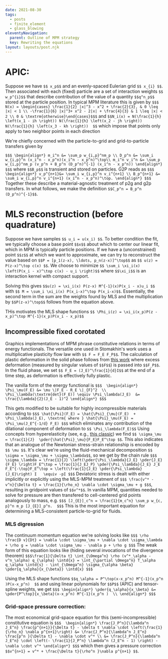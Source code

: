 ```yaml
---
date: 2021-08-30
tags:
  - posts
  - finite_element
  - glass_blowing
eleventyNavigation:
  parent: Outline of MPM strategy
  key: Rewriting the equations
layout: layouts/post.njk
---
```


# APIC:

Suppose we have `$$ x_p$$` 
and an evenly-spaced Eulerian grid `$$ x_{i} $$`.
Then associated with each (fixed) particle are a set of interaction weights
`$$ w_p^{i}$$` that describe contribution of the value of a quantity `$$q^n_p$$`
stored at the particle position.
In typical MPM literature this is given by 
`$$$ N(x) = \begin{cases} \frac{1}{2} |x|^3 - x^2 + \frac{2}{3}, & 0 \leq |x| < 1 \\ -\frac{1}{6} |x|^3+ x^2 - 2|x| + \frac{4}{3} & 1 \leq |x| < 2 \\ 0 & \textrm{otherwise}\end{cases}$$$`
and `$$N_i(x) = N(\frac{1}{h} \left(x_1 - ih \right)) N(\frac{1}{h} \left(x_2 - jh \right)) N(\frac{1}{h} \left(x_3 - kh \right))  $$`
which impose 
that points only apply to two neighbor points in each direction

We're chiefly concerned with the particle-to-grid and grid-to-particle transfers given by

`$$$
\begin{align*}
m_i^n &= \sum_p w_{i,p}^nm_p \\
D_p^n &= \sum_i w_{i,p}^n (x_i^n - x_p^n)(x_i^n - x_p^n)^\top\\
m_i^n v_i^n &= \sum_p w_{i,p}^nm_p (v_p^n + B_p^n (D_p^n)^{-1} (x_i^n - x_p^n))
\end{align*}
$$$`
where `$$B_p$$` is transient and stored on particles. G2P reads as
`$$$
\begin{align*}
v_p^{n+1}&= \sum_i w_{i,p}^n v_i^{n+1} \\
B_p^{n+1} &= \sum_i w_{i,p}^n v_i^{n+1} (x_i^n - x_p^n)^\top.
\end{align*}
$$$`
Together these describe a material-agnostic treatment of p2g and g2p transfers. 
In what follows, we make the definition `$$C_p^n = B_p^n (D_p^n)^{-1}$$`.

# MLS reconstruction (before quadrature)
Suppose we have samples `$$ u_i = u(x_i) $$`. 
To better condition the fit, we typically choose a base point `$$x$$` about which
to center our linear fit, which in MPM is typically particle positions.
If we have a (unconstrained) point `$$z$$` at which we want to approximate, 
we can try to reconstruct the value based on `$$P = [p_1(z-x), \ldots, p_n(z-x)]^\top$$`
as `$$ u(z) = P(z-x)^\top c(x) $$`. We choose to minimize `$$ \sum_i \xi_i(x) \left(P(x_i - x)^\top c(x) - u_i \right)$$`
where `$$\xi_i$$` is an interaction kernel with compact support.

Solving this gives `$$u(z) = \xi_i(x) P(z-x) M^{-1}(x)P(x_i - x)u_i $$`
with `$$ M = \sum_i \xi_i(x) P(x_i-x)^\top P(x_i-x)$$`. 
Essentially, the second term in the sum are the weights found by MLS and the 
multiplication by `$$P(z-x)^\top$$` follows from the equation above.

THis motivates the MLS shape functions `$$ \Phi_i(z) = \xi_i(x_p)P(z - x_p)^\top M^{-1}(x_p)P(x_i - x_p)$$`



## Incompressible fixed corotated
Graphics implementations of MPM phrase constitutive relations
in terms of energy functionals. 
The versatile one used in Stomakhin's work 
uses a multiplicative plasticity flow law with `$$ F = F_E F_P$$`.
The calculation of plastic deformation in the solid phase follows 
from [this work](https://math.ucdavis.edu/~jteran/papers/SSCTS13.pdf)
where excess deformation (measured by singular values of `$$F$$`) 
is passed into `$$F_P$$`. In the fluid phase, we set 
`$$ F_E = (J_E)^\frac{1}{d}I$$` at the end of a time step, as deformation
is effectively fully plastic.

The vanilla form of the energy functional is
`$$$ 
\begin{align*}
\Psi_\mu(F_E) &= \mu \|F_E - R_E \|_{F}^2  \\
\Psi_\lambda(\textrm{det}(F_E)) \equiv \Psi_\lambda(J_E)  &= \frac{\lambda}{2}(J_E - 1)^2
\end{align*}
$$$`

This gets modified to be suitable for highly incompressible materials according to
`$$$ \hat{\Psi}(F_E) = \hat{\Psi}_{\mu}(F_E)  + \Psi_\lambda(J_E), \textrm{ where } \hat{\Psi}_\mu(F_E) = \Psi_\mu(J_E^{-1/d} F_E) $$$`
which eliminates any contribution of the dilational component of deformation to `$$ \Psi_\lambda(F_E)$$` 
Using concepts from hyperelasticity (see, e.g., [this classic](https://www.cambridge.org/core/books/nonlinear-continuum-mechanics-for-finite-element-analysis/67AD6DBAAB77E755C09E7FB82565DA0B))
we find `$$ \sigma_\mu = \frac{1}{J}  \pder{\hat{\Psi}_\mu}{F_E}F_E^\top $$`.
This also indicates that an analogue of the Newtonian 
stress-strain relationship is encoded by `$$ \mu $$`.
It's clear we're using the fluid-mechanical decomposition `$$ \sigma = \sigma_\mu + \sigma_\lambda$$`,
so we get by the chain rule 
`$$$ \sigma_\lambda = \frac{1}{J} \left(\pder{\Psi_\lambda}{J_E} \pder{J_E}{F_E} \right)F_E^\top = \frac{1}{J_EJ_P} \pder{\Psi_\lambda}{J_E} J_E F_E^{-\top}F_E^\top = \left(\frac{1}{J_E} \pder{\Psi_\lambda}{J_E}\right) I   \equiv -pI $$$`
Deviatoric stress is dealt with either implicitly or explicitly using the MLS-MPM treatment of
`$$$ \frac{v^* - v^n}{\Delta t} = \frac{1}{\rho_n} \nabla \cdot \sigma_\mu + g $$$`, resulting in gridpoint values of `$$v^*$$`.
In vanilla MPM, quantities needed to solve for pressure are then transfered to cell-centered grid points analogously to mass, e.g.
`$$$ [J_{E}]_c^n = \frac{1}{m_c^n} \sum_p w_{c, p}^n m_p [J_{E}]_p^n.  $$$`
This is the most important equation for determining a MLS-consistent 
particle-to-grid for fluids.

### MLS digression
The continuum momentum equation we're solving looks like 
`$$$ \rho \frac{D v}{Dt} = \nabla \cdot \sigma_\mu + \nabla \cdot \sigma_\lambda + \rho g = \nabla \cdot \sigma_\mu - \nabla p + \rho g $$$`
The weak form of this equation looks like (hiding several invocations of the divergence theorem)
`$$$\frac{1}{\Delta t} \int_{\Omega^n} \rho (v^*_\alpha - v^n_\alpha) q_{\alpha} \intd{x} = \int_{\partial \Omega^n} T_\alpha  q_\alpha \intd{s} - \int_{\Omega^n} \sigma_{\alpha \beta} \pder{q_\alpha}{x_{\beta}} \intd{x} $$$`

Using the MLS shape functions `$$q_\alpha = P^\top(x-x_p^n) M^{-1}(x_p^n )P(x-x_p^n)  $$`
and using linear polynomials for `$$P$$` (APIC) and tensor-spline weights, we get
`$$$
\begin{align*}
\pder{q_\alpha}{x_\beta} &= \pder{P^\top}{x_\beta}(x-x_p^n) M^{-1}(x_p^n )  \\
\end{align*}
$$$`

### Grid-space pressure correction:


The most economical grid-space equation for this (semi-incompressible) constitutive equation is 
`$$$ 
\begin{align*}
\frac{J_P^n}{\lambda^n J_E^n} \frac{p^{n+1}}{\Delta t} - \delta t \nabla \cdot \left(\frac{1}{\rho_n} \nabla p^{n+1}\right) &= \frac{J_P^n}{\lambda^n J_E^n} \frac{p^n }{\Delta t} - \nabla \cdot v^* \\
&= \frac{J_P^n}{\lambda^n J_E^n} \cdot \left(- \frac{1}{J_P^n} \lambda^n (J_E^n - 1) \right) - \nabla \cdot v^*
\end{align*}
$$$`
which then gives a pressure correction `$$v^{n+1} = v^* + \frac{\Delta t}{\rho^n }\nabla p^{n+1} $$`.




